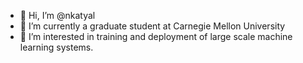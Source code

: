 - 👋 Hi, I’m @nkatyal
- 🌱 I’m currently a graduate student at Carnegie Mellon University
- 👀 I’m interested in training and deployment of large scale machine learning systems.


<!---
nkatyal/nkatyal is a ✨ special ✨ repository because its `README.md` (this file) appears on your GitHub profile.
You can click the Preview link to take a look at your changes.
--->
